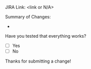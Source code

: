 JIRA Link: <link or N/A>

Summary of Changes:
 - <describe change>
 
Have you tested that everything works?
- [ ] Yes
- [ ] No
 
Thanks for submitting a change!
